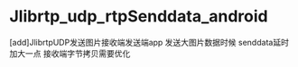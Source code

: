 # Jlibrtp_udp_rtpSenddata_android
[add]JlibrtpUDP发送图片接收端发送端app 
发送大图片数据时候  senddata延时加大一点
接收端字节拷贝需要优化
